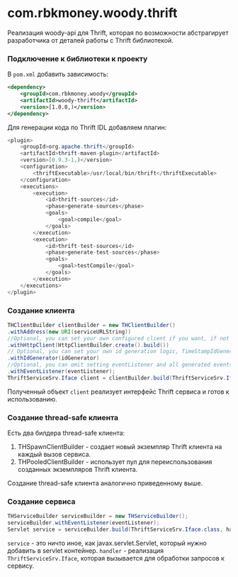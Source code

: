 # com.rbkmoney.woody.thrift

Реализация woody-api для Thrift, которая по возможности абстрагирует разработчика от деталей работы с Thrift библиотекой. 

### Подключение к библиотеки к проекту

В `pom.xml` добавить зависимость:

```xml
<dependency>
    <groupId>com.rbkmoney.woody</groupId>
    <artifactId>woody-thrift</artifactId>
    <version>[1.0.0,)</version>
</dependency>
```

Для генерации кода по Thrift IDL добавляем плагин:

```java
<plugin>
    <groupId>org.apache.thrift</groupId>
    <artifactId>thrift-maven-plugin</artifactId>
    <version>[0.9.3-1,)</version>
    <configuration>
        <thriftExecutable>/usr/local/bin/thrift</thriftExecutable>
    </configuration>
    <executions>
        <execution>
            <id>thrift-sources</id>
            <phase>generate-sources</phase>
            <goals>
                <goal>compile</goal>
            </goals>
        </execution>
        <execution>
            <id>thrift-test-sources</id>
            <phase>generate-test-sources</phase>
            <goals>
                <goal>testCompile</goal>
            </goals>
        </execution>
    </executions>
</plugin>
``` 

### Создание клиента

```java
THClientBuilder clientBuilder = new THClientBuilder()
.withAddress(new URI(serviceURLString))
//Optional, you can set your own configured client if you want, if not HttpClient with default configuration will be used.
.withHttpClient(HttpClientBuilder.create().build())
// Optional, you can set your own id generation logic, TimeStampIdGenerator is used by default.
.withIdGenerator(idGenerator)
//Optional, you can omit setting eventListener and all generated events 'll be just skipped.
.withEventListener(eventListener); 
ThriftServiceSrv.Iface client = clientBuilder.build(ThriftServiceSrv.Iface.class);
```

Полученный объект `client` реализует интерфейс Thrift сервиса и готов к использованию.  

### Создание thread-safe клиента

Есть два билдера thread-safe клиента:

1. THSpawnClientBuilder - создает новый экземпляр Thrift клиента на каждый вызов сервиса.
2. THPooledClientBuilder - использует пул для переиспользования созданных экземпляров Thrift клиента.

Создание thread-safe клиента аналогично приведенному выше.

### Создание сервиса

```java
THServiceBuilder serviceBuilder = new THServiceBuilder();
serviceBuilder.withEventListener(eventListener);
Servlet service = serviceBuilder.build(ThriftServiceSrv.Iface.class, handler);
```

`service` - это ничто иное, как javax.servlet.Servlet, который нужно добавить в servlet контейнер.
`handler` - реализация `ThriftServiceSrv.Iface`, которая вызывается для обработки запросов к сервису.


